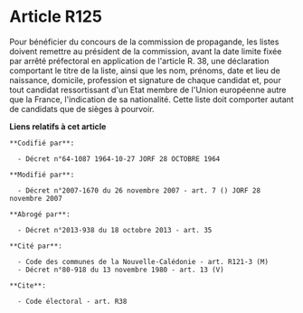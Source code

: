 # Article R125

Pour bénéficier du concours de la commission de propagande, les listes doivent remettre au président de la commission, avant
la date limite fixée par arrêté préfectoral en application de l'article R. 38, une déclaration comportant le titre de la
liste, ainsi que les nom, prénoms, date et lieu de naissance, domicile, profession et signature de chaque candidat et, pour
tout candidat ressortissant d'un Etat membre de l'Union européenne autre que la France, l'indication de sa nationalité. Cette
liste doit comporter autant de candidats que de sièges à pourvoir.

**Liens relatifs à cet article**

	**Codifié par**:

	  - Décret n°64-1087 1964-10-27 JORF 28 OCTOBRE 1964

	**Modifié par**:

	  - Décret n°2007-1670 du 26 novembre 2007 - art. 7 () JORF 28 novembre 2007

	**Abrogé par**:

	  - Décret n°2013-938 du 18 octobre 2013 - art. 35

	**Cité par**:

	  - Code des communes de la Nouvelle-Calédonie - art. R121-3 (M)
	  - Décret n°80-918 du 13 novembre 1980 - art. 13 (V)

	**Cite**:

	  - Code électoral - art. R38
